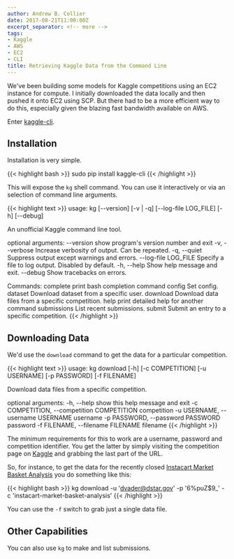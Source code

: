 ```yaml
---
author: Andrew B. Collier
date: 2017-08-21T11:00:00Z
excerpt_separator: <!-- more -->
tags:
- Kaggle
- AWS
- EC2
- CLI
title: Retrieving Kaggle Data from the Command Line
---
```


We've been building some models for Kaggle competitions using an EC2 instance for compute. I initially downloaded the data locally and then pushed it onto EC2 using SCP. But there had to be a more efficient way to do this, especially given the blazing fast bandwidth available on AWS.

Enter [kaggle-cli](https://github.com/floydwch/kaggle-cli).

<!--more-->

## Installation

Installation is very simple.

{{< highlight bash >}}
sudo pip install kaggle-cli
{{< /highlight >}}

This will expose the `kg` shell command. You can use it interactively or via an selection of command line arguments.

{{< highlight text >}}
usage: kg [--version] [-v | -q] [--log-file LOG_FILE] [-h] [--debug]

An unofficial Kaggle command line tool.

optional arguments:
  --version            show program's version number and exit
  -v, --verbose        Increase verbosity of output. Can be repeated.
  -q, --quiet          Suppress output except warnings and errors.
  --log-file LOG_FILE  Specify a file to log output. Disabled by default.
  -h, --help           Show help message and exit.
  --debug              Show tracebacks on errors.

Commands:
  complete       print bash completion command
  config         Set config.
  dataset        Download dataset from a specific user.
  download       Download data files from a specific competition.
  help           print detailed help for another command
  submissions    List recent submissions.
  submit         Submit an entry to a specific competition.
{{< /highlight >}}

## Downloading Data

We'd use the `download` command to get the data for a particular competition.

{{< highlight text >}}
usage: kg download [-h] [-c COMPETITION] [-u USERNAME] [-p PASSWORD]
                   [-f FILENAME]

Download data files from a specific competition.

optional arguments:
  -h, --help            show this help message and exit
  -c COMPETITION, --competition COMPETITION
                        competition
  -u USERNAME, --username USERNAME
                        username
  -p PASSWORD, --password PASSWORD
                        password
  -f FILENAME, --filename FILENAME
                        filename
{{< /highlight >}}

The minimum requirements for this to work are a username, password and competition identifier. You get the latter by simply visiting the competition page on [Kaggle](https://www.kaggle.com/) and grabbing the last part of the URL.

So, for instance, to get the data for the recently closed [Instacart Market Basket Analysis](https://www.kaggle.com/c/instacart-market-basket-analysis) you do something like this:

{{< highlight bash >}}
kg download -u 'dvader@dstar.gov' -p '6%puZ$9_' -c 'instacart-market-basket-analysis'
{{< /highlight >}}

You can use the `-f` switch to grab just a single data file.

## Other Capabilities

You can also use `kg` to make and list submissions.